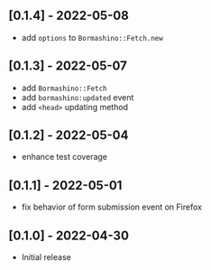 ## [0.1.4] - 2022-05-08

- add `options` to `Bormashino::Fetch.new`

## [0.1.3] - 2022-05-07

- add `Bormashino::Fetch`
- add `bormashino:updated` event
- add `<head>` updating method

## [0.1.2] - 2022-05-04

- enhance test coverage

## [0.1.1] - 2022-05-01

- fix behavior of form submission event on Firefox

## [0.1.0] - 2022-04-30

- Initial release
